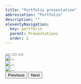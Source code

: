 ```yaml
---
title: "Portfolio presentation"
abbreviation: "Portfolio"
description: ""
eleventyNavigation:
  key: portfolio
  parent: Presentations
  order: 1
---
```


<div class="container-xxl mb-2 py-2 px-md-5">
  <div class="row px-3">
    <div class="col-12">
      <div id="carouselExample" class="carousel slide">
        <div class="carousel-indicators">
          <button type="button" data-bs-target="#carouselExampleIndicators" data-bs-slide-to="0" class="active" aria-current="true" aria-label="Slide 1"></button>
          <button type="button" data-bs-target="#carouselExampleIndicators" data-bs-slide-to="1" aria-label="Slide 2"></button>
          <button type="button" data-bs-target="#carouselExampleIndicators" data-bs-slide-to="2" aria-label="Slide 3"></button>
        </div>
        <div class="carousel-inner">
          <div class="carousel-item active">
            <img src="{{ '/presentations/portfolio/Slide0.png' | url }}" class="d-block w-100" alt="...">
          </div>
          <div class="carousel-item">
            <img src="{{ '/img/OSIO-laptop-screen-1200.png' | url }}" class="d-block w-100" alt="...">
          </div>
          <div class="carousel-item">
            <img src="{{ '/img/OSIO-laptop-screen-1200.png' | url }}" class="d-block w-100" alt="...">
          </div>
        </div>
        <button class="carousel-control-prev" type="button" data-bs-target="#carouselExample" data-bs-slide="prev">
          <span class="carousel-control-prev-icon" aria-hidden="true"></span>
          <span class="visually-hidden">Previous</span>
        </button>
        <button class="carousel-control-next" type="button" data-bs-target="#carouselExample" data-bs-slide="next">
          <span class="carousel-control-next-icon" aria-hidden="true"></span>
          <span class="visually-hidden">Next</span>
        </button>
      </div>
    </div>
  </div>
</div>
